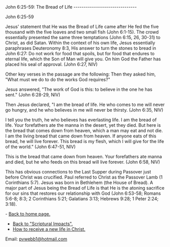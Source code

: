  <head> <title>(PVW) John 6:25-59: The Bread of Life</title> <meta content="IE=9" http-equiv="X-UA-Compatible"></meta> <link href="css/page_style.css" rel="stylesheet" type="text/css"></link> </head><body><div class="page_style"> John 6:25-59: The Bread of Life
-------------------------------

 John 6:25-59 <div class="p">Jesus' statement that He was the Bread of Life came after He fed the five thousand with the five loaves and two small fish (John 6:1-15). The crowd essentially presented the same three temptations (John 6:15, 26, 30-31) to Christ, as did Satan. Within the context of his own life, Jesus essentially paraphrases Deuteronomy 8:3, His answer to turn the stones to bread in John 6:27: Do not work for food that spoils, but for food that endures to eternal life, which the Son of Man will give you. On him God the Father has placed his seal of approval. (John 6:27, NIV)

 </div><div class="p">Other key verses in the passage are the following: Then they asked him, "What must we do to do the works God requires?"

 Jesus answered, "The work of God is this: to believe in the one he has sent." (John 6:28-29, NIV)

Then Jesus declared, "I am the bread of life. He who comes to me will never go hungry, and he who believes in me will never be thirsty. (John 6:35, NIV)

I tell you the truth, he who believes has everlasting life. I am the bread of life. Your forefathers ate the manna in the desert, yet they died. But here is the bread that comes down from heaven, which a man may eat and not die. I am the living bread that came down from heaven. If anyone eats of this bread, he will live forever. This bread is my flesh, which I will give for the life of the world." (John 6:47-51, NIV)

This is the bread that came down from heaven. Your forefathers ate manna and died, but he who feeds on this bread will live forever. (John 6:58, NIV)

 This has obvious connections to the Last Supper during Passover just before Christ was crucified. Paul referred to Christ as the Passover Lamb (1 Corinthians 5:7). Jesus was born in Bethlehem (the House of Bread). A major part of Jesus being the Bread of Life is that He is the atoning sacrifice for our sins that restores our relationship with God (John 6:53-58; Romans 5:6-8; 8:3; 2 Corinthians 5:21; Galatians 3:13; Hebrews 9:28; 1 Peter 2:24; 3:18).</div>  </div>- [Back to home page.](index.html)
- [Back to "Scriptural Impacts".](impacts.html)
- [How to receive a new life in Christ.](gospel.html)

Email: [pvwebb1@hotmail.com](mailto:pvwebb1@hotmail.com)


